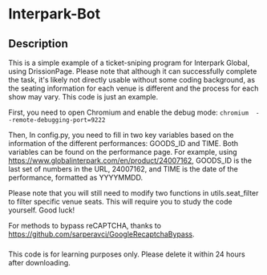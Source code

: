 # Interpark-Bot

## Description

This is a simple example of a ticket-sniping program for Interpark Global, using DrissionPage. Please note that although it can successfully complete the task, it's likely not directly usable without some coding background, as the seating information for each venue is different and the process for each show may vary. This code is just an example. 

First, you need to open Chromium and enable the debug mode: ```chromium  --remote-debugging-port=9222```

Then, In config.py, you need to fill in two key variables based on the information of the different performances: GOODS_ID and TIME. Both variables can be found on the performance page. For example, using https://www.globalinterpark.com/en/product/24007162, GOODS_ID is the last set of numbers in the URL, 24007162, and TIME is the date of the performance, formatted as YYYYMMDD.

Please note that you will still need to modify two functions in utils.seat_filter to filter specific venue seats. This will require you to study the code yourself. Good luck!

For methods to bypass reCAPTCHA, thanks to https://github.com/sarperavci/GoogleRecaptchaBypass.
### 

This code is for learning purposes only. Please delete it within 24 hours after downloading.
